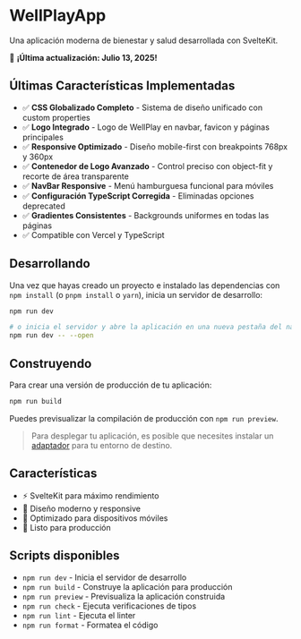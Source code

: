 # WellPlayApp

Una aplicación moderna de bienestar y salud desarrollada con SvelteKit.

🚀 **¡Última actualización: Julio 13, 2025!**

## Últimas Características Implementadas
- ✅ **CSS Globalizado Completo** - Sistema de diseño unificado con custom properties
- ✅ **Logo Integrado** - Logo de WellPlay en navbar, favicon y páginas principales  
- ✅ **Responsive Optimizado** - Diseño mobile-first con breakpoints 768px y 360px
- ✅ **Contenedor de Logo Avanzado** - Control preciso con object-fit y recorte de área transparente
- ✅ **NavBar Responsive** - Menú hamburguesa funcional para móviles
- ✅ **Configuración TypeScript Corregida** - Eliminadas opciones deprecated
- ✅ **Gradientes Consistentes** - Backgrounds uniformes en todas las páginas
- ✅ Compatible con Vercel y TypeScript

## Desarrollando

Una vez que hayas creado un proyecto e instalado las dependencias con `npm install` (o `pnpm install` o `yarn`), inicia un servidor de desarrollo:

```bash
npm run dev

# o inicia el servidor y abre la aplicación en una nueva pestaña del navegador
npm run dev -- --open
```

## Construyendo

Para crear una versión de producción de tu aplicación:

```bash
npm run build
```

Puedes previsualizar la compilación de producción con `npm run preview`.

> Para desplegar tu aplicación, es posible que necesites instalar un [adaptador](https://kit.svelte.dev/docs/adapters) para tu entorno de destino.

## Características

- ⚡ SvelteKit para máximo rendimiento
- 🎨 Diseño moderno y responsive  
- 📱 Optimizado para dispositivos móviles
- 🚀 Listo para producción

## Scripts disponibles

- `npm run dev` - Inicia el servidor de desarrollo
- `npm run build` - Construye la aplicación para producción
- `npm run preview` - Previsualiza la aplicación construida
- `npm run check` - Ejecuta verificaciones de tipos
- `npm run lint` - Ejecuta el linter
- `npm run format` - Formatea el código
